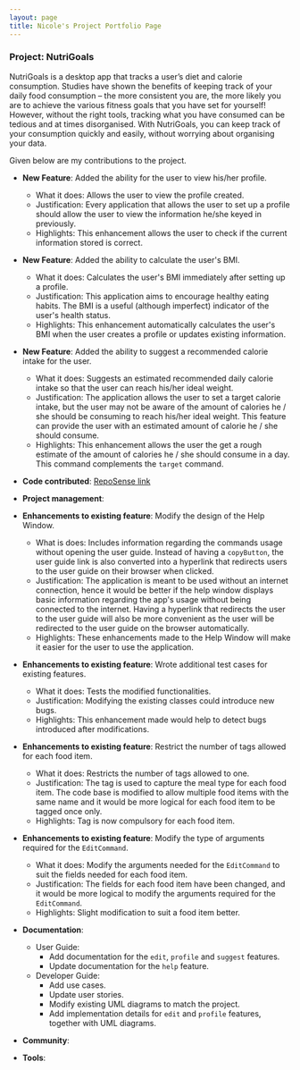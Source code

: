 ```yaml
---
layout: page
title: Nicole's Project Portfolio Page
---
```


### Project: NutriGoals

NutriGoals is a desktop app that tracks a user’s diet and calorie consumption. Studies have shown the benefits of keeping track of your daily food consumption – the more consistent you are, the more likely you are to achieve the various fitness goals that you have set for yourself! However, without the right tools, tracking what you have consumed can be tedious and at times disorganised. With NutriGoals, you can keep track of your consumption quickly and easily, without worrying about organising your data.

Given below are my contributions to the project.

* **New Feature**: Added the ability for the user to view his/her profile.
  * What it does: Allows the user to view the profile created.
  * Justification: Every application that allows the user to set up a profile should allow the user to view the information he/she keyed in previously.
  * Highlights: This enhancement allows the user to check if the current information stored is correct.

* **New Feature**: Added the ability to calculate the user's BMI.
  * What it does: Calculates the user's BMI immediately after setting up a profile.
  * Justification: This application aims to encourage healthy eating habits. The BMI is a useful (although imperfect) indicator of the user's health status.
  * Highlights: This enhancement automatically calculates the user's BMI when the user creates a profile or updates existing information.

* **New Feature**: Added the ability to suggest a recommended calorie intake for the user.
  * What it does: Suggests an estimated recommended daily calorie intake so that the user can reach his/her ideal weight.
  * Justification: The application allows the user to set a target calorie intake, but the user may not be aware of the amount of calories he / she should be consuming to reach his/her ideal weight. This feature can provide the user with an estimated amount of calorie he / she should consume.
  * Highlights: This enhancement allows the user the get a rough estimate of the amount of calories he / she should consume in a day. This command complements the `target` command.

* **Code contributed**: [RepoSense link](https://nus-cs2103-ay2223s1.github.io/tp-dashboard/?search=nicolelim02&sort=groupTitle&sortWithin=title&timeframe=commit&mergegroup=&groupSelect=groupByRepos&breakdown=true&checkedFileTypes=docs~functional-code~test-code~other&since=2022-09-16&tabOpen=true&tabType=zoom&zA=nicolelim02&zR=AY2223S1-CS2103T-T17-2%2Ftp%5Bmaster%5D&zACS=209.4038267875126&zS=2022-09-16&zFS=&zU=2022-10-21&zMG=false&zFTF=commit&zFGS=groupByRepos&zFR=false)

* **Project management**:

* **Enhancements to existing feature**: Modify the design of the Help Window.
  * What is does: Includes information regarding the commands usage without opening the user guide. Instead of having a `copyButton`, the user guide link is also converted into a hyperlink that redirects users to the user guide on their browser when clicked.
  * Justification: The application is meant to be used without an internet connection, hence it would be better if the help window displays basic information regarding the app's usage without being connected to the internet. Having a hyperlink that redirects the user to the user guide will also be more convenient as the user will be redirected to the user guide on the browser automatically.
  * Highlights: These enhancements made to the Help Window will make it easier for the user to use the application.

* **Enhancements to existing feature**: Wrote additional test cases for existing features.
  * What it does: Tests the modified functionalities.
  * Justification: Modifying the existing classes could introduce new bugs.
  * Highlights: This enhancement made would help to detect bugs introduced after modifications.

* **Enhancements to existing feature**: Restrict the number of tags allowed for each food item.
  * What it does: Restricts the number of tags allowed to one.
  * Justification: The tag is used to capture the meal type for each food item. The code base is modified to allow multiple food items with the same name and it would be more logical for each food item to be tagged once only.
  * Highlights: Tag is now compulsory for each food item.

* **Enhancements to existing feature**: Modify the type of arguments required for the `EditCommand`.
  * What it does: Modify the arguments needed for the `EditCommand` to suit the fields needed for each food item.
  * Justification: The fields for each food item have been changed, and it would be more logical to modify the arguments required for the `EditCommand`.
  * Highlights: Slight modification to suit a food item better.

* **Documentation**:
    * User Guide:
      * Add documentation for the `edit`, `profile` and `suggest` features.
      * Update documentation for the `help` feature.
    * Developer Guide:
      * Add use cases.
      * Update user stories.
      * Modify existing UML diagrams to match the project.
      * Add implementation details for `edit` and `profile` features, together with UML diagrams.

* **Community**:

* **Tools**:
